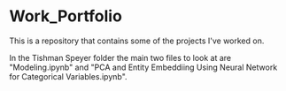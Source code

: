 # Work_Portfolio

This is a repository that contains some of the projects I've worked on.

In the Tishman Speyer folder the main two files to look at are "Modeling.ipynb" and "PCA and Entity Embeddiing Using Neural Network for Categorical Variables.ipynb".
